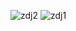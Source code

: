 ![zdj2](https://github.com/user-attachments/assets/99058d20-447f-44e9-a540-4a5ef9b55e27)
![zdj1](https://github.com/user-attachments/assets/a44b171f-11fe-4580-abf6-8ff9427a5a7b)
